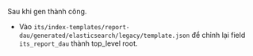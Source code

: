 Sau khi gen thành công.
- Vào `its/index-templates/report-dau/generated/elasticsearch/legacy/template.json` để chỉnh lại field `its_report_dau` thành top_level root.